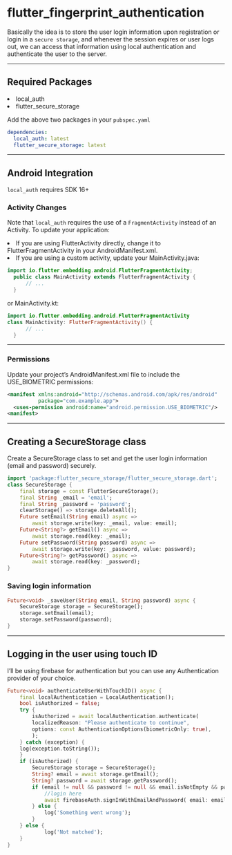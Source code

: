 # flutter_fingerprint_authentication

Basically the idea is to store the user login information upon registration or login in a `secure storage`, and whenever the session expires or user logs out, we can access that information using local authentication and authenticate the user to the server.

---

## Required Packages

<li>local_auth</li>
<li>flutter_secure_storage</li>


Add the above two packages in your `pubspec.yaml`

```yaml
dependencies:
  local_auth: latest
  flutter_secure_storage: latest
```

---

## Android Integration

`local_auth` requires SDK 16+

### Activity Changes

Note that `local_auth` requires the use of a `FragmentActivity` instead of an Activity. To update your application:

<li>If you are using FlutterActivity directly, change it to FlutterFragmentActivity in your AndroidManifest.xml.</li>
<li>If you are using a custom activity, update your MainActivity.java:</li>

```java
import io.flutter.embedding.android.FlutterFragmentActivity;
  public class MainActivity extends FlutterFragmentActivity {
      // ...
  }
```

or MainActivity.kt:

```kotlin
import io.flutter.embedding.android.FlutterFragmentActivity
class MainActivity: FlutterFragmentActivity() {
      // ...
  }
```

---

### Permissions

Update your project’s AndroidManifest.xml file to include the USE_BIOMETRIC permissions:

```xml
<manifest xmlns:android="http://schemas.android.com/apk/res/android"
          package="com.example.app">
  <uses-permission android:name="android.permission.USE_BIOMETRIC"/>
<manifest>
```

---

## Creating a SecureStorage class

Create a SecureStorage class to set and get the user login information (email and password) securely.

```dart
import 'package:flutter_secure_storage/flutter_secure_storage.dart';
class SecureStorage {
    final storage = const FlutterSecureStorage();
    final String _email = 'email';
    final String _password = 'password';
    clearStorage() => storage.deleteAll();
    Future setEmail(String email) async =>
        await storage.write(key: _email, value: email);
    Future<String?> getEmail() async =>
        await storage.read(key: _email);
    Future setPassword(String password) async =>
        await storage.write(key: _password, value: password);
    Future<String?> getPassword() async =>
        await storage.read(key: _password);
}
```

### Saving login information

```dart
Future<void> _saveUser(String email, String password) async {
    SecureStorage storage = SecureStorage();
    storage.setEmail(email);
    storage.setPassword(password);
}
```

---

## Logging in the user using touch ID

I’ll be using firebase for authentication but you can use any Authentication provider of your choice.

```dart
Future<void> authenticateUserWithTouchID() async {
    final localAuthentication = LocalAuthentication();
    bool isAuthorized = false;
    try {
        isAuthorized = await localAuthentication.authenticate(
        localizedReason: "Please authenticate to continue",
        options: const AuthenticationOptions(biometricOnly: true),
        );
    } catch (exception) {
    log(exception.toString());
    }
    if (isAuthorized) {
        SecureStorage storage = SecureStorage();
        String? email = await storage.getEmail();
        String? password = await storage.getPassword();
        if (email != null && password != null && email.isNotEmpty && password.isNotEmpty) {
            //login here
            await firebaseAuth.signInWithEmailAndPassword( email: email, password: password);
        } else {
            log('Something went wrong');
        }
    } else {
            log('Not matched');
    }
}
```




